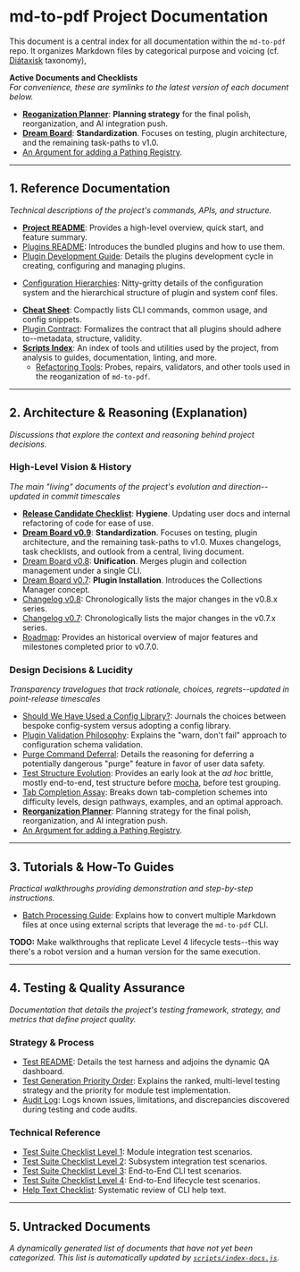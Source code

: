 # md-to-pdf Project Documentation

This document is a central index for all documentation within the `md-to-pdf` repo.
It organizes Markdown files by categorical purpose and voicing (cf. [Diátaxisk](https://diataxis.fr/) taxonomy),

**Active Documents and Checklists** \
*For convenience, these are symlinks to the latest version of each document below.*

* [**Reoganization Planner**](reorganization-planner.md):
    **Planning strategy** for the final polish, reorganization, and AI integration push.
* [**Dream Board**](dream-board.md):
    **Standardization**. Focuses on testing, plugin architecture, and the remaining task-paths to v1.0.
* [An Argument for adding a Pathing Registry](why-i-should-make-a-pathing-registry.md).


---

## 1. Reference Documentation
*Technical descriptions of the project's commands, APIs, and structure.*

* [**Project README**](../README.md): Provides a high-level overview, quick start, and feature summary.
* [Plugins README](../plugins/README.md): Introduces the bundled plugins and how to use them.
* [Plugin Development Guide](guides/plugin-development.md): 
  Details the plugins development cycle in creating, configuring and managing plugins.
- [Configuration Hierarchies](guides/configuration-hierarchies.md):
  Nitty-gritty details of the configuration system and the hierarchical structure of plugin and system conf files.
* [**Cheat Sheet**](refs/cheat-sheet.md): Compactly lists CLI commands, common usage, and config snippets.
* [Plugin Contract](refs/plugin-contract.md): Formalizes the contract that all plugins should adhere to--metadata, structure, validity.
* [**Scripts Index**](../scripts/index.md): An index of tools and utilities used by the project, from analysis to guides, documentation, linting, and more.
  - [Refactoring Tools](../scripts/refactor/fix-require-paths/index.md):
    Probes, repairs, validators, and other tools used in the reoganization of `md-to-pdf`.
    
---

## 2. Architecture & Reasoning (Explanation)
*Discussions that explore the context and reasoning behind project decisions.*

### High-Level Vision & History
*The main "living" documents of the project's evolution and direction--updated in commit timescales*

* [**Release Candidate Checklist**](rc-checklist.md): **Hygiene**. 
  Updating user docs and internal refactoring of code for ease of use.
* [**Dream Board v0.9**](archive/v0.9/dream-board-v0.9.md): **Standardization**.
  Focuses on testing, plugin architecture, and the remaining task-paths to v1.0.
  Muxes changelogs, task checklists, and outlook from a central, living document.
* [Dream Board v0.8](archive/v0.8/dream-board-v0.8.md): **Unification**. 
  Merges plugin and collection management under a single CLI.
* [Dream Board v0.7](archive/v0.7/dream-board-v0.7.md): **Plugin Installation**.
  Introduces the Collections Manager concept.
* [Changelog v0.8](archive/v0.8/changelog-v0.8.md):
  Chronologically lists the major changes in the v0.8.x series.
* [Changelog v0.7](archive/v0.7/changelog-v0.7.md):
  Chronologically lists the major changes in the v0.7.x series.
* [Roadmap](archive/v0.6/roadmap.md):
  Provides an historical overview of major features and milestones completed prior to v0.7.0.

### Design Decisions & Lucidity
*Transparency travelogues that track rationale, choices, regrets--updated in point-release timescales*

* [Should We Have Used a Config Library?](archive/v0.6/should-we-have-used-a-config-library.md):
  Journals the choices between bespoke config-system versus adopting a config library.
* [Plugin Validation Philosophy](archive/v0.9/schema-validation-philosophy.md):
  Explains the "warn, don't fail" approach to configuration schema validation.
* [Purge Command Deferral](archive/v0.8/should-cm-purge-orphans.md):
  Details the reasoning for deferring a potentially dangerous "purge" feature in favor of user data safety.
* [Test Structure Evolution](archive/v0.8/current-vs-proposed-test-structure.md):
  Provides an early look at the *ad hoc* brittle, mostly end-to-end, test structure before 
  [mocha](https://mochajs.org/), before test grouping.
* [Tab Completion Assay](archive/v0.9/tab-completion-assay.md):
  Breaks down tab-completion schemes into difficulty levels, design pathways, examples, and an optimal approach.
* [**Reorganization Planner**](archive/v0.10/reorganization-planner.md):
  Planning strategy for the final polish, reorganization, and AI integration push.
* [An Argument for adding a Pathing Registry](archive/v0.10/why-i-should-make-a-pathing-registry.md).    

---

## 3. Tutorials & How-To Guides
*Practical walkthroughs providing demonstration and step-by-step instructions.*

* [Batch Processing Guide](guides/batch-processing-guide.md):
  Explains how to convert multiple Markdown files at once using external scripts that leverage the `md-to-pdf` CLI.

**TODO:** Make walkthroughs that replicate Level 4 lifecycle tests--this way there's a robot version and a human version for the same execution.

---

## 4. Testing & Quality Assurance
*Documentation that details the project's testing framework, strategy, and metrics that define project quality.*

### Strategy & Process
* [Test README](../test/README.md):
  Details the test harness and adjoins the dynamic QA dashboard.
* [Test Generation Priority Order](../test/docs/test-generation-priority-order.md):
  Explains the ranked, multi-level testing strategy and the priority for module test implementation.
* [Audit Log](../test/docs/audit-log.md): 
  Logs known issues, limitations, and discrepancies discovered during testing and code audits.

### Technical Reference
* [Test Suite Checklist Level 1](../test/docs/checklist-level-1.md): Module integration test scenarios.
* [Test Suite Checklist Level 2](../test/docs/checklist-level-2.md): Subsystem integration test scenarios.
* [Test Suite Checklist Level 3](../test/docs/checklist-level-3.md): End-to-End CLI test scenarios.
* [Test Suite Checklist Level 4](../test/docs/checklist-level-4.md): End-to-End lifecycle test scenarios.
* [Help Text Checklist](../test/docs/help-text-checklist.md): Systematic review of CLI help text.

---

## 5. Untracked Documents
*A dynamically generated list of documents that have not yet been categorized.*
*This list is automatically updated by [`scripts/index-docs.js`](../scripts/repo-health/index-docs.js).*


<!-- etc-start -->

<!-- etc-end -->

